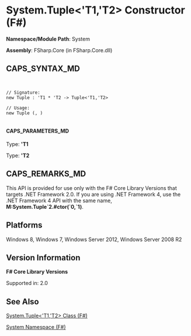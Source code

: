 # System.Tuple<'T1,'T2> Constructor (F#)

**Namespace/Module Path**: System

**Assembly**: FSharp.Core (in FSharp.Core.dll)


## CAPS_SYNTAX_MD



```


// Signature:
new Tuple : 'T1 * 'T2 -> Tuple<'T1,'T2>

// Usage:
new Tuple (, )


```



#### CAPS_PARAMETERS_MD
Type: **'T1**


Type: **'T2**




## CAPS_REMARKS_MD
This API is provided for use only with the F# Core Library Versions that targets .NET Framework 2.0. If you are using .NET Framework 4, use the .NET Framework 4 API with the same name, **M:System.Tuple&#96;2.#ctor(&#96;0,&#96;1)**.


## Platforms
Windows 8, Windows 7, Windows Server 2012, Windows Server 2008 R2


## Version Information
**F# Core Library Versions**

Supported in: 2.0




## See Also
[System.Tuple&#60;'T1,'T2&#62; Class &#40;F&#35;&#41;](System.TupleL%27T1%2C%27T2R+Class+%28F%23%29.md)

[System Namespace &#40;F&#35;&#41;](System+Namespace+%28F%23%29.md)


